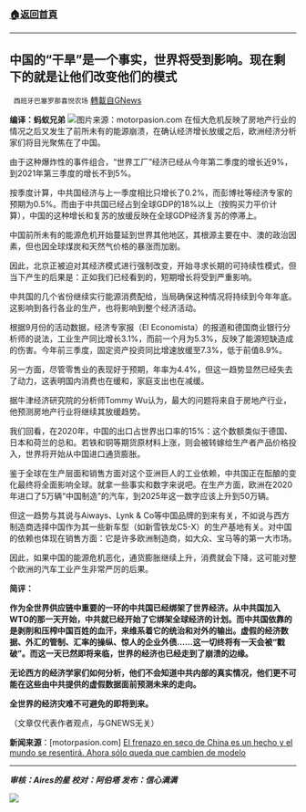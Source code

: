 ###  [:house:返回首頁](https://github.com/ourhimalayas/txt)
---


## 中国的“干旱”是一个事实，世界将受到影响。现在剩下的就是让他们改变他们的模式
` 西班牙巴塞罗那喜悦农场` [轉載自GNews](https://gnews.org/zh-hans/1609024/)

**编译：蚂蚁兄弟**
![](https://assets.gnews.org/wp-content/uploads/2021/10/tempsnip50.png)图片来源：motorpasion.com
在恒大危机反映了房地产行业的情况之后又发生了前所未有的能源崩溃，在确认经济增长放缓之后，欧洲经济分析家们将目光聚焦在了中国。

由于这种爆炸性的事件组合，“世界工厂”经济已经从今年第二季度的增长近9%，到2021年第三季度的增长不到5%。

按季度计算，中共国经济与上一季度相比只增长了0.2%，而彭博社等经济专家的预期为0.5%。而由于中共国已经占到全球GDP的18%以上（按购买力平价计算），中国的这种增长和复苏的放缓反映在全球GDP经济复苏的停滞上。

中国前所未有的能源危机开始蔓延到世界其他地区，其根源主要在中、澳的政治因素，但也因全球煤炭和天然气价格的暴涨而加剧。

因此，北京正被迫对其经济模式进行强制改变，开始寻求长期的可持续性模式，但当下产生的后果是：正如我们已经看到的，短期增长将受到严重影响。

中共国的几个省份继续实行能源消费配给，当局确保这种情况将持续到今年年底。这影响到各行各业的生产，也将影响到整个经济活动。

根据9月份的活动数据，经济专家报（El Economista）的报道和德国商业银行分析师的说法，工业生产同比增长3.1%，而前一个月为5.3%，反映了能源短缺造成的伤害。今年前三季度，固定资产投资同比增速放缓至7.3%，低于前值8.9%。

另一方面，尽管零售业的表现好于预期，年率为4.4%，但这一趋势显然已经失去了动力，这表明国内消费也在缓和，家庭支出也在减缓。

据牛津经济研究院的分析师Tommy Wu认为，最大的问题将来自于房地产行业，他预测房地产行业将继续其放缓趋势。

我们回看，在2020年，中国的出口占世界出口率的15%：这个数额类似于德国、日本和荷兰的总和。若铁和铜等期货原材料上涨，则会被转嫁给生产者产品价格投入，世界将开始从中国进口通货膨胀。

鉴于全球在生产层面和销售方面对这个亚洲巨人的工业依赖，中共国正在酝酿的变化最终将全面影响全球。就拿一些事实和数字来说吧。在生产方面，欧洲在2020年进口了5万辆“中国制造”的汽车，到2025年这一数字应该上升到50万辆。

但这一趋势与其说与Aiways、Lynk & Co等中国品牌的到来有关，不如说与西方制造商选择中国作为其一些新车型（如新雪铁龙C5-X）的生产基地有关。对中国的依赖也体现在销售方面：它是许多欧洲制造商，如大众、宝马等的第一大市场。

因此，如果中国的能源危机恶化，通货膨胀继续上升，消费就会下降，这可能对整个欧洲的汽车工业产生非常严厉的后果。

**简评：**

**作为全世界供应链中重要的一环的中共国已经绑架了世界经济。从中共国加入WTO的那一天开始，中共就已经开始了它绑架全球经济的计划。而中共国依靠的是剥削和压榨中国百姓的血汗，来维系着它的统治和对外的输出。虚假的经济数据、外汇的管制、汇率的操纵、惊人的企业外债……这一切终将有一天会被“戳破”。而这一天已然即将来临，世界的经济也已经走到了崩溃的边缘。**

**无论西方的经济学家们如何分析，他们不会知道中共内部的真实情况，他们更不可能在这些由中共提供的虚假数据面前预测未来的走向。**

**全世界的经济灾难不可避免的即将到来。**

（文章仅代表作者观点，与GNEWS无关）

**新闻来源**：[motorpasion.com] [El frenazo en seco de China es un hecho y el mundo se resentirá. Ahora sólo queda que cambien de modelo](https://www.motorpasion.com/industria/frenazo-seco-china-hecho-mundo-se-resentira-ahora-solo-queda-que-cambien-modelo)

* * *

***审核：Aires的星
校对：阿伯塔
发布：信心满满***

![](https://assets.gnews.org/wp-content/uploads/2021/10/GNEWS_CH.-1-3.jpeg)
